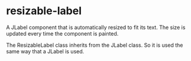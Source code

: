 # resizable-label

A JLabel component that is automatically resized to fit its text.
The size is updated every time the component is painted.
 
The ResizableLabel class inherits from the JLabel class.
So it is used the same way that a JLabel is used. 
